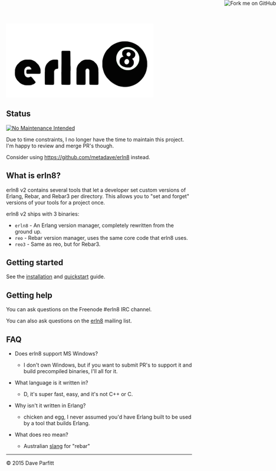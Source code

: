 <a href="https://github.com/erln8/erln8"><img style="position: absolute; top: 0; right: 0; border: 0;" src="https://camo.githubusercontent.com/365986a132ccd6a44c23a9169022c0b5c890c387/68747470733a2f2f73332e616d617a6f6e6177732e636f6d2f6769746875622f726962626f6e732f666f726b6d655f72696768745f7265645f6161303030302e706e67" alt="Fork me on GitHub" data-canonical-src="https://s3.amazonaws.com/github/ribbons/forkme_right_red_aa0000.png"></a>

![erln8 logo](img/erln8.png)


## Status

[![No Maintenance Intended](http://unmaintained.tech/badge.svg)](http://unmaintained.tech/)

Due to time constraints, I no longer have the time to maintain this project. I'm happy to review and merge PR's though.

Consider using https://github.com/metadave/erln8 instead.


## What is erln8?

erln8 v2 contains several tools that let a developer set custom versions of Erlang, Rebar, and Rebar3 per directory. This allows you to "set and forget" versions of your tools for a project once.

erln8 v2 ships with 3 binaries:

- `erln8` - An Erlang version manager, completely rewritten from the ground up.
- `reo` - Rebar version manager, uses the same core code that erln8 uses.
- `reo3` - Same as reo, but for Rebar3.



## Getting started

See the [installation](installation.md) and [quickstart](quickstart.md) guide.


## Getting help

You can ask questions on the Freenode #erln8 IRC channel.

You can also ask questions on the [erln8](https://groups.google.com/forum/?hl=en#!forum/erln8) mailing list.


## FAQ

- Does erln8 support MS Windows?
	- I don't own Windows, but if you want to submit PR's to support it and build precompiled binaries, I'll all for it.

- What language is it written in?
	- D, it's super fast, easy, and it's not C++ or C.

- Why isn't it written in Erlang?
	- chicken and egg, I never assumed you'd have Erlang built to be used by a tool that builds Erlang.

- What does reo mean?
	- Australian [slang](https://en.wikipedia.org/wiki/Rebar) for "rebar"


---

© 2015 Dave Parfitt




